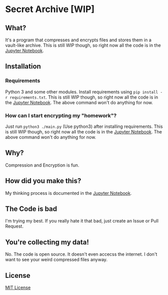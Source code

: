 # Secret Archive [WIP]
## What?
It's a program that compresses and encrypts files and stores them in a vault-like archive.
This is still WIP though, so right now all the code is in the [Jupyter Notebook](./archive.ipynb).

## Installation
### Requirements
Python 3 and some other modules. Install requirements using `pip install -r requirements.txt`.
This is still WIP though, so right now all the code is in the [Jupyter Notebook](./archive.ipynb). The above command won't do anything for now.

### How can I start encrypting my "homework"?
Just run `python3 ./main.py` (Use python3) after installing requirements.
This is still WIP though, so right now all the code is in the [Jupyter Notebook](./archive.ipynb). The above command won't do anything for now.


## Why?
Compression and Encryption is fun.

## How did you make this?
My thinking process is documented in the [Jupyter Notebook](./archive.ipynb).

## The Code is bad
I'm trying my best. If you really hate it that bad, just create an Issue or Pull Request.

## You're collecting my data!
No. The code is open source. It doesn't even accecss the internet. I don't want to see your weird compressed files anyway.

## License
[MIT License](./LICENSE)